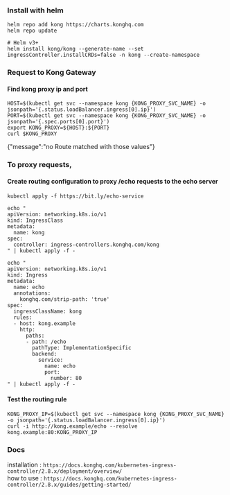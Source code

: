 ### Install with helm
```
helm repo add kong https://charts.konghq.com
helm repo update

# Helm v3+
helm install kong/kong --generate-name --set ingressController.installCRDs=false -n kong --create-namespace
```

### Request to Kong Gateway

#### Find kong proxy ip and port

```
HOST=$(kubectl get svc --namespace kong {KONG_PROXY_SVC_NAME} -o jsonpath='{.status.loadBalancer.ingress[0].ip}')
PORT=$(kubectl get svc --namespace kong {KONG_PROXY_SVC_NAME} -o jsonpath='{.spec.ports[0].port}')
export KONG_PROXY=${HOST}:${PORT}
curl $KONG_PROXY
```

{"message":"no Route matched with those values"}

     
### To proxy requests,

#### Create routing configuration to proxy /echo requests to the echo server

```
kubectl apply -f https://bit.ly/echo-service

echo "
apiVersion: networking.k8s.io/v1
kind: IngressClass
metadata:
  name: kong
spec:
  controller: ingress-controllers.konghq.com/kong
" | kubectl apply -f -

echo "
apiVersion: networking.k8s.io/v1
kind: Ingress
metadata:
  name: echo
  annotations:
    konghq.com/strip-path: 'true'
spec:
  ingressClassName: kong
  rules:
  - host: kong.example
    http:
      paths:
      - path: /echo
        pathType: ImplementationSpecific
        backend:
          service:
            name: echo
            port:
              number: 80
" | kubectl apply -f -
```

#### Test the routing rule

```
KONG_PROXY_IP=$(kubectl get svc --namespace kong {KONG_PROXY_SVC_NAME} -o jsonpath='{.status.loadBalancer.ingress[0].ip}')
curl -i http://kong.example/echo --resolve kong.example:80:KONG_PROXY_IP
```

### Docs
installation : `https://docs.konghq.com/kubernetes-ingress-controller/2.8.x/deployment/overview/`    
how to use   : `https://docs.konghq.com/kubernetes-ingress-controller/2.8.x/guides/getting-started/`
